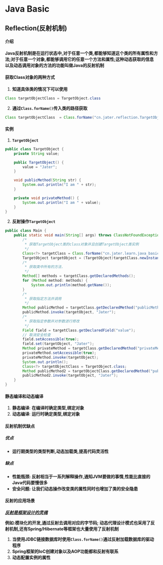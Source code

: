 # Java Basic

## Reflection(反射机制)

#### 介绍

**Java反射机制是在运行状态中,对于任意一个类,都能够知道这个类的所有属性和方法;对于任意一个对象,都能够调用它的任意一个方法和属性;这种动态获取的信息以及动态调用对象的方法的功能叫做Java的反射机制**



#### 获取Class对象的两种方式

1. **知道具体类的情况下可以使用**

``` java
Class targetObjectClass = TargetObject.class
```

2. **通过`Class.forName()`传入类的路径获取**

``` java
Class targetObjectClass  = Class.forName("cn.jater.reflection.TargetObject")
```



#### 实例

1. **`TargetObject`**

```Java
public class TargetObject {
    private String value;

    public TargetObject() {
        value = "Jater";
    }

    void publicMethod(String str) {
        System.out.println("I am " + str);
    }

    private void privateMethod() {
        System.out.println("I am " + value);
    }
}
```

2. **反射操作`TargetObject`**

```Java
public class Main {
    public static void main(String[] args) throws ClassNotFoundException, NoSuchMethodException, IllegalAccessException, InstantiationException, InvocationTargetException, NoSuchFieldException {
        /*
         * 获取TargetObject类的class对象并且创建TargetObject类实例
         */
        Class<?> targetClass = Class.forName("cn.jater.learn.java_basic.reflection.demo_01.TargetObject");
        TargetObject targetObject = (TargetObject)targetClass.newInstance();
        /*
         * 获取类中所有的方法.
         */
        Method[] methods = targetClass.getDeclaredMethods();
        for (Method method: methods) {
            System.out.println(method.getName());
        }
        /*
         * 获取指定方法并调用
         */
        Method publicMethod = targetClass.getDeclaredMethod("publicMethod", String.class);
        publicMethod.invoke(targetObject, "Jater");
        /*
         * 获取指定参数并对参数进行修改
         */
        Field field = targetClass.getDeclaredField("value");
        // 取消安全检查
        field.setAccessible(true);
        field.set(targetObject, "Jater");
        Method privateMethod = targetClass.getDeclaredMethod("privateMethod");
        privateMethod.setAccessible(true);
        privateMethod.invoke(targetObject);
        System.out.println();
        Class<?> targetObjectClass = TargetObject.class;
        Method publicMethod2 = targetObjectClass.getDeclaredMethod("publicMethod", String.class);
        publicMethod2.invoke(targetObject, "Jater");
    }
}
```



#### 静态编译和动态编译

1. **静态编译**: **在编译时确定类型,绑定对象**
2. **动态编译**: **运行时确定类型,绑定对象**



#### 反射机制优缺点

##### 优点

- **运行期类型的类型判断,动态加载类,提高代码灵活性**

##### 缺点

- **性能瓶颈: 反射相当于一系列解释操作,通知JVM要做的事情,性能比直接的Java代码要慢很多**
- **安全问题: 让我们动态操作改变类的属性同时也增加了类的安全隐患**



#### 反射的应用场景

<u>***反射是框架设计的灵魂***</u>

**例如:模块化的开发,通过反射去调用对应的字节码; 动态代理设计模式也采用了反射机制,还有Spring/Hibernate等框架也大量使用了反射机制**

1. **当使用JDBC链接数据库时使用`Class.forName()`通过反射加载数据库的驱动程序**
2. **Spring框架的IoC创建对象以及AOP功能都和反射有联系**
3. **动态配置实例的属性**
